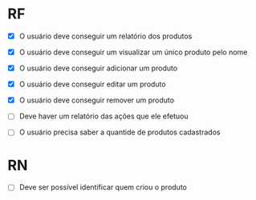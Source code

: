 # RF

- [x] O usuário deve conseguir um relatório dos produtos
- [x] O usuário deve conseguir um visualizar um único produto pelo nome
- [x] O usuário deve conseguir adicionar um produto
- [x] O usuário deve conseguir editar um produto
- [x] O usuário deve conseguir remover um produto

- [ ] Deve haver um relatório das ações que ele efetuou
- [ ] O usuário precisa saber a quantide de produtos cadastrados

# RN

- [ ] Deve ser possível identificar quem criou o produto 
